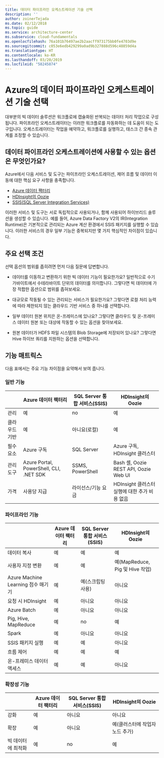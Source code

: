 ```yaml
---
title: 데이터 파이프라인 오케스트레이션 기술 선택
description: ''
author: zoinerTejada
ms.date: 02/12/2018
ms.topic: guide
ms.service: architecture-center
ms.subservice: cloud-fundamentals
ms.openlocfilehash: 76a101b76497ae2b2aacff973175bb0fe4703d9e
ms.sourcegitcommit: c053e6edb429299a0ad9b327888d596c48859d4a
ms.translationtype: HT
ms.contentlocale: ko-KR
ms.lasthandoff: 03/20/2019
ms.locfileid: "58245874"
---
```

# <a name="choosing-a-data-pipeline-orchestration-technology-in-azure"></a>Azure의 데이터 파이프라인 오케스트레이션 기술 선택

대부분의 빅 데이터 솔루션은 워크플로에 캡슐화된 반복되는 데이터 처리 작업으로 구성됩니다. 파이프라인 오케스트레이터는 이러한 워크플로를 자동화하는 데 도움이 되는 도구입니다. 오케스트레이터는 작업을 예약하고, 워크플로를 실행하고, 태스크 간 종속 관계를 조정할 수 있습니다.

## <a name="what-are-your-options-for-data-pipeline-orchestration"></a>데이터 파이프라인 오케스트레이션에 사용할 수 있는 옵션은 무엇인가요?

Azure에서 다음 서비스 및 도구는 파이프라인 오케스트레이션, 제어 흐름 및 데이터 이동에 대한 핵심 요구 사항을 충족합니다.

- [Azure 데이터 팩터리](/azure/data-factory/)
- [HDInsight의 Oozie](/azure/hdinsight/hdinsight-use-oozie-linux-mac)
- [SSIS(SQL Server Integration Services)](/sql/integration-services/sql-server-integration-services)

이러한 서비스 및 도구는 서로 독립적으로 사용되거나, 함께 사용되어 하이브리드 솔루션을 생성할 수 있습니다. 예를 들어, Azure Data Factory V2의 IR(Integration Runtime)은 기본적으로 관리되는 Azure 계산 환경에서 SSIS 패키지를 실행할 수 있습니다. 이러한 서비스의 경우 일부 기능은 중복되지만 몇 가지 핵심적인 차이점이 있습니다.

## <a name="key-selection-criteria"></a>주요 선택 조건

선택 옵션의 범위를 좁히려면 먼저 다음 질문에 답변합니다.

- 데이터를 이동하고 변환하기 위한 빅 데이터 기능이 필요한가요? 일반적으로 수기가바이트에서 수테라바이트 단위의 데이터를 의미합니다. 그렇다면 빅 데이터에 가장 적합한 옵션으로 범위를 좁혀보세요.

- 대규모로 작동될 수 있는 관리되는 서비스가 필요한가요? 그렇다면 로컬 처리 능력에 따라 제한되지 않는 클라우드 기반 서비스 중 하나를 선택합니다.

- 일부 데이터 원본 위치은 온-프레미스에 있나요? 그렇다면 클라우드 및 온-프레미스 데이터 원본 또는 대상에 작동할 수 있는 옵션을 찾아보세요.

- 원본 데이터가 HDFS 파일 시스템의 Blob Storage에 저장되어 있나요? 그렇다면 Hive 하이브 쿼리를 지원하는 옵션을 선택합니다.

## <a name="capability-matrix"></a>기능 매트릭스

다음 표에서는 주요 기능 차이점을 요약해서 보여 줍니다.

### <a name="general-capabilities"></a>일반 기능

| | Azure 데이터 팩터리 | SQL Server 통합 서비스(SSIS) | HDInsight의 Oozie
| --- | --- | --- | --- |
| 관리 | 예 | no | 예 |
| 클라우드 기반 | 예 | 아니요(로컬) | 예 |
| 필수 요소 | Azure 구독 | SQL Server  | Azure 구독, HDInsight 클러스터 |
| 관리 도구 | Azure Portal, PowerShell, CLI, .NET SDK | SSMS, PowerShell | Bash 셸, Oozie REST API, Oozie Web UI |
| 가격 | 사용당 지급 | 라이선스/기능 요금 | HDInsight 클러스터 실행에 대한 추가 비용 없음 |

### <a name="pipeline-capabilities"></a>파이프라인 기능

| | Azure 데이터 팩터리 | SQL Server 통합 서비스(SSIS) | HDInsight의 Oozie
| --- | --- | --- | --- |
| 데이터 복사 | 예 | 예 | 예 |
| 사용자 지정 변환 | 예 | 예 | 예(MapReduce, Pig 및 Hive 작업) |
| Azure Machine Learning 점수 매기기 | 예 | 예(스크립팅 사용) | 아니요 |
| 요청 시 HDInsight | 예 | 아니요 | 아니요 |
| Azure Batch | 예 | 아니요 | 아니요 |
| Pig, Hive, MapReduce | 예 | no | 예 |
| Spark | 예 | 아니요 | 아니요 |
| SSIS 패키지 실행 | 예 | 예 | 아니요 |
| 흐름 제어 | 예 | 예 | 예 |
| 온-프레미스 데이터 액세스 | 예 | 예 | 아니요 |

### <a name="scalability-capabilities"></a>확장성 기능

| | Azure 데이터 팩터리 | SQL Server 통합 서비스(SSIS) | HDInsight의 Oozie
| --- | --- | --- | --- |
| 강화 | 예 | 아니요 | 아니요 |
| 확장 | 예 | 아니요 | 예(클러스터에 작업자 노드 추가) |
| 빅 데이터에 최적화 | 예 | no | 예 |

